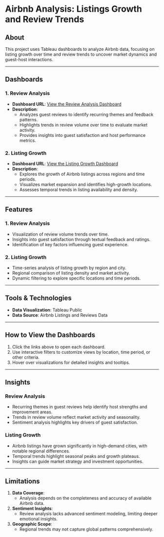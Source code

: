 # Airbnb Analysis: Listings Growth and Review Trends

## About
This project uses Tableau dashboards to analyze Airbnb data, focusing on listing growth over time and review trends to uncover market dynamics and guest-host interactions.

---

## Dashboards
### **1. Review Analysis**
- **Dashboard URL**: [View the Review Analysis Dashboard](https://public.tableau.com/app/profile/brian.zhang1004/viz/2_1-2_4AirbnbAnalysis/2_4-ReviewAnalysis)
- **Description**:
  - Analyzes guest reviews to identify recurring themes and feedback patterns.
  - Highlights trends in review volume over time to evaluate market activity.
  - Provides insights into guest satisfaction and host performance metrics.

### **2. Listing Growth**
- **Dashboard URL**: [View the Listing Growth Dashboard](https://public.tableau.com/app/profile/brian.zhang1004/viz/1_1-1_5AirbnbAnalysis/1_2-ListingGrowth)
- **Description**:
  - Explores the growth of Airbnb listings across regions and time periods.
  - Visualizes market expansion and identifies high-growth locations.
  - Assesses temporal trends in listing availability and density.

---

## Features
### **1. Review Analysis**
- Visualization of review volume trends over time.
- Insights into guest satisfaction through textual feedback and ratings.
- Identification of key factors influencing guest experience.

### **2. Listing Growth**
- Time-series analysis of listing growth by region and city.
- Regional comparison of listing density and market activity.
- Dynamic filtering to explore specific locations and time periods.

---

## Tools & Technologies
- **Data Visualization**: Tableau Public
- **Data Source**: Airbnb Listings and Reviews Data

---

## How to View the Dashboards
1. Click the links above to open each dashboard.
2. Use interactive filters to customize views by location, time period, or other criteria.
3. Hover over visualizations for detailed insights and tooltips.

---

## Insights
### **Review Analysis**
- Recurring themes in guest reviews help identify host strengths and improvement areas.
- Trends in review volume reflect market activity and seasonality.
- Sentiment analysis highlights key drivers of guest satisfaction.

### **Listing Growth**
- Airbnb listings have grown significantly in high-demand cities, with notable regional differences.
- Temporal trends highlight seasonal peaks and growth plateaus.
- Insights can guide market strategy and investment opportunities.

---

## Limitations
1. **Data Coverage**:
   - Analysis depends on the completeness and accuracy of available Airbnb data.
2. **Sentiment Insights**:
   - Review analysis lacks advanced sentiment modeling, limiting deeper emotional insights.
3. **Geographic Scope**:
   - Regional trends may not capture global patterns comprehensively.


